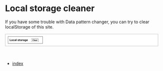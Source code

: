 # Local storage cleaner

If you have some trouble with Data pattern changer, you can try to clear localStorage of this site.

![](../_images/local_storage.png)

<br>

- [index](../index.md)

<br>
